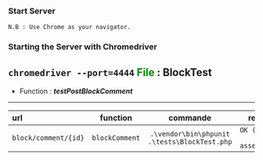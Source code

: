 ### Start Server

````N.B : Use Chrome as your navigator.````  

### Starting the Server with Chromedriver

````chromedriver --port=4444````
<font color='green'>File</font> : BlockTest
---
- Function : ***testPostBlockComment***
---

| url                             | function                | commande                                               | response                               |
| :----------------------------   | :----------------------: | :--------------------------------------------------:  | ------------------------------------:  |
| ```` block/comment/{id} ````    | ```` blockComment ````   |```` .\vendor\bin\phpunit .\tests\BlockTest.php  ````  | ```` OK (1 test, 3 assertions) ````    |

